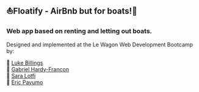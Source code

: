 ## ⛵Floatify - AirBnb but for boats!🚤

### Web app based on renting and letting out boats. 
Designed and implemented at the Le Wagon Web Development Bootcamp by:

🔹 [Luke Billings](https://github.com/lukebillings)  
🔹 [Gabriel Hardy-Françon](https://github.com/xotw)  
🔹 [Sara Lotfi](https://github.com/saralotfi)  
🔹 [Eric Payumo](https://github.com/Erickson1309)  
